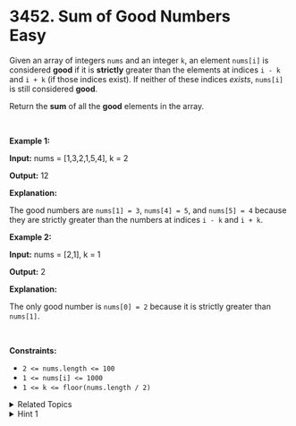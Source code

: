 
# 3452. Sum of Good Numbers<br> Easy

<p>Given an array of integers <code>nums</code> and an integer <code>k</code>, an element <code>nums[i]</code> is considered <strong>good</strong> if it is <strong>strictly</strong> greater than the elements at indices <code>i - k</code> and <code>i + k</code> (if those indices exist). If neither of these indices <em>exists</em>, <code>nums[i]</code> is still considered <strong>good</strong>.</p>

<p>Return the <strong>sum</strong> of all the <strong>good</strong> elements in the array.</p>

<p>&nbsp;</p>
<p><strong class="example">Example 1:</strong></p>

<div class="example-block">
<p><strong>Input:</strong> <span class="example-io">nums = [1,3,2,1,5,4], k = 2</span></p>

<p><strong>Output:</strong> <span class="example-io">12</span></p>

<p><strong>Explanation:</strong></p>

<p>The good numbers are <code>nums[1] = 3</code>, <code>nums[4] = 5</code>, and <code>nums[5] = 4</code> because they are strictly greater than the numbers at indices <code>i - k</code> and <code>i + k</code>.</p>
</div>

<p><strong class="example">Example 2:</strong></p>

<div class="example-block">
<p><strong>Input:</strong> <span class="example-io">nums = [2,1], k = 1</span></p>

<p><strong>Output:</strong> <span class="example-io">2</span></p>

<p><strong>Explanation:</strong></p>

<p>The only good number is <code>nums[0] = 2</code> because it is strictly greater than <code>nums[1]</code>.</p>
</div>

<p>&nbsp;</p>
<p><strong>Constraints:</strong></p>

<ul>
	<li><code>2 &lt;= nums.length &lt;= 100</code></li>
	<li><code>1 &lt;= nums[i] &lt;= 1000</code></li>
	<li><code>1 &lt;= k &lt;= floor(nums.length / 2)</code></li>
</ul>


<details>

<summary> Related Topics </summary>

-	`Array`

</details>


<details>
<summary> Hint 1 </summary>
For each index, check if <code>nums[i]</code> is strictly greater than <code>nums[i - k]</code> and <code>nums[i + k]</code>.
</details>